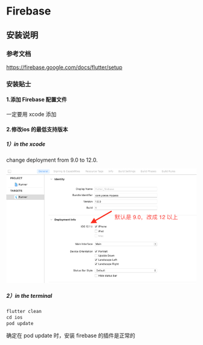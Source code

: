 # Firebase



## 安装说明



### 参考文档

https://firebase.google.com/docs/flutter/setup



### 安装贴士



#### 1.添加 Firebase 配置文件

一定要用 xcode 添加



#### 2.修改ios 的最低支持版本 



##### 1）in the xcode

change deployment from 9.0 to 12.0.

![tips-2](img/tips-2.png)

##### 2）in the terminal

```
flutter clean
cd ios
pod update

```

确定在 pod update 时，安装 firebase 的插件是正常的

